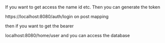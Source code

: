 If you want to get access the name id etc. Then you can generate the token
 
https://localhost:8080/auth/login  on post mapping



then if you want to get the bearer

localhost:8080/home/user and you can access the  database

